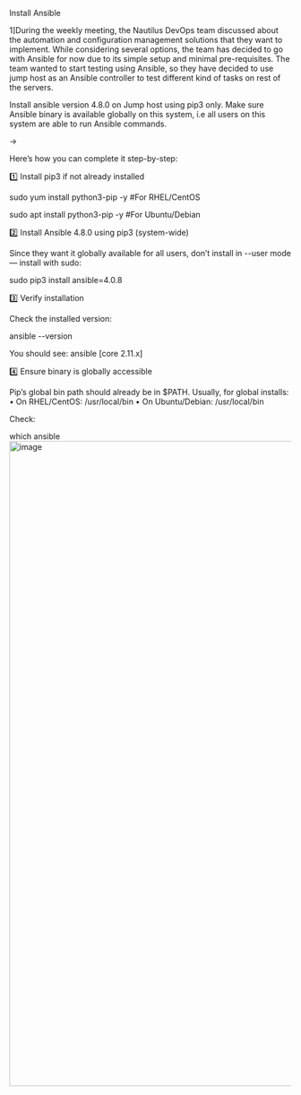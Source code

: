 Install Ansible

1]During the weekly meeting, the Nautilus DevOps team discussed about the automation and configuration management solutions that they want to implement. While considering several options, the team has decided to go with Ansible for now due to its simple setup and minimal pre-requisites. The team wanted to start testing using Ansible, so they have decided to use jump host as an Ansible controller to test different kind of tasks on rest of the servers.


Install ansible version 4.8.0 on Jump host using pip3 only. Make sure Ansible binary is available globally on this system, i.e all users on this system are able to run Ansible commands.

->


Here’s how you can complete it step-by-step:

1️⃣ Install pip3 if not already installed

  sudo yum install python3-pip -y   #For RHEL/CentOS

 sudo apt install python3-pip -y   #For Ubuntu/Debian


2️⃣ Install Ansible 4.8.0 using pip3 (system-wide)

Since they want it globally available for all users, don’t install in --user mode — install with sudo:

 sudo pip3 install ansible=4.0.8


3️⃣ Verify installation

Check the installed version:

 ansible --version


You should see:
ansible [core 2.11.x]
  

4️⃣ Ensure binary is globally accessible

Pip’s global bin path should already be in $PATH. Usually, for global installs:
	• On RHEL/CentOS: /usr/local/bin
	• On Ubuntu/Debian: /usr/local/bin


Check:

 which ansible
<img width="918" height="1152" alt="image" src="https://github.com/user-attachments/assets/ce559066-0763-4347-a6c2-ee3b7eb0acb2" />



